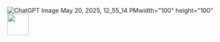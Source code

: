

![ChatGPT Image May 20, 2025, 12_55_14 PM](https://github.com/user-attachments/assets/60a29eb4-e5bd-43a2-b874-628ed09800a8)width="100" height="100"
<img src="[images/profile.png](https://github.com/user-attachments/assets/60a29eb4-e5bd-43a2-b874-628ed09800a8)" width="50">

